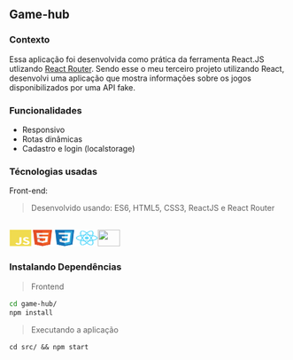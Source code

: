 ## Game-hub

### Contexto

Essa aplicação foi desenvolvida como prática da ferramenta React.JS utlizando <a href="https://reactrouter.com/">React Router</a>. Sendo esse o meu terceiro projeto utilizando React, desenvolvi uma aplicação que mostra informações sobre os jogos disponibilizados por uma API fake.

### Funcionalidades

- Responsivo
- Rotas dinâmicas
- Cadastro e login (localstorage)

### Técnologias usadas

Front-end:

> Desenvolvido usando: ES6, HTML5, CSS3, ReactJS e React Router

<div style="display: inline_block"><br>
  <img align="left" height="30" width="40" src="https://raw.githubusercontent.com/devicons/devicon/master/icons/javascript/javascript-plain.svg">
  <img align="left" height="30" width="40" src="https://raw.githubusercontent.com/devicons/devicon/master/icons/html5/html5-original.svg">
  <img align="left" height="30" width="40" src="https://raw.githubusercontent.com/devicons/devicon/master/icons/css3/css3-original.svg">
  <img align="left" height="30" width="40" src="https://raw.githubusercontent.com/devicons/devicon/master/icons/react/react-original.svg">
  <img align="left" height="30" width="40" src="https://cdn.pellerex.com/public/ecosystem/web/content/web-spa-routing/pellerex-spa-routing.png">
</div>
</br>
</br>

### Instalando Dependências

> Frontend

```bash
cd game-hub/
npm install
```

> Executando a aplicação

```
cd src/ && npm start
```
